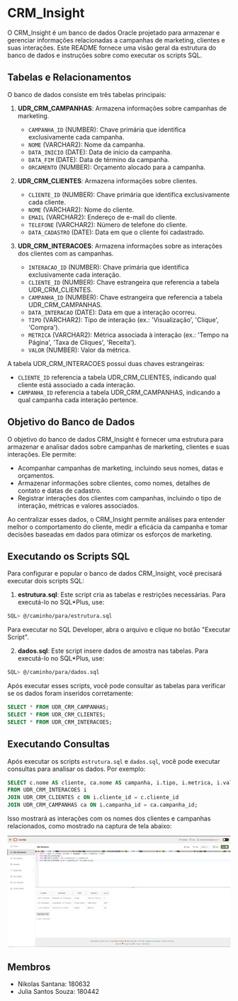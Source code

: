 # CRM_Insight

O CRM_Insight é um banco de dados Oracle projetado para armazenar e gerenciar informações relacionadas a campanhas de marketing, clientes e suas interações. Este README fornece uma visão geral da estrutura do banco de dados e instruções sobre como executar os scripts SQL.

## Tabelas e Relacionamentos

O banco de dados consiste em três tabelas principais:

1. **UDR_CRM_CAMPANHAS**: Armazena informações sobre campanhas de marketing.
   - `CAMPANHA_ID` (NUMBER): Chave primária que identifica exclusivamente cada campanha.
   - `NOME` (VARCHAR2): Nome da campanha.
   - `DATA_INICIO` (DATE): Data de início da campanha.
   - `DATA_FIM` (DATE): Data de término da campanha.
   - `ORCAMENTO` (NUMBER): Orçamento alocado para a campanha.

2. **UDR_CRM_CLIENTES**: Armazena informações sobre clientes.
   - `CLIENTE_ID` (NUMBER): Chave primária que identifica exclusivamente cada cliente.
   - `NOME` (VARCHAR2): Nome do cliente.
   - `EMAIL` (VARCHAR2): Endereço de e-mail do cliente.
   - `TELEFONE` (VARCHAR2): Número de telefone do cliente.
   - `DATA_CADASTRO` (DATE): Data em que o cliente foi cadastrado.

3. **UDR_CRM_INTERACOES**: Armazena informações sobre as interações dos clientes com as campanhas.
   - `INTERACAO_ID` (NUMBER): Chave primária que identifica exclusivamente cada interação.
   - `CLIENTE_ID` (NUMBER): Chave estrangeira que referencia a tabela UDR_CRM_CLIENTES.
   - `CAMPANHA_ID` (NUMBER): Chave estrangeira que referencia a tabela UDR_CRM_CAMPANHAS.
   - `DATA_INTERACAO` (DATE): Data em que a interação ocorreu.
   - `TIPO` (VARCHAR2): Tipo de interação (ex.: 'Visualização', 'Clique', 'Compra').
   - `METRICA` (VARCHAR2): Métrica associada à interação (ex.: 'Tempo na Página', 'Taxa de Cliques', 'Receita').
   - `VALOR` (NUMBER): Valor da métrica.

A tabela UDR_CRM_INTERACOES possui duas chaves estrangeiras:
- `CLIENTE_ID` referencia a tabela UDR_CRM_CLIENTES, indicando qual cliente está associado a cada interação.
- `CAMPANHA_ID` referencia a tabela UDR_CRM_CAMPANHAS, indicando a qual campanha cada interação pertence.

## Objetivo do Banco de Dados

O objetivo do banco de dados CRM_Insight é fornecer uma estrutura para armazenar e analisar dados sobre campanhas de marketing, clientes e suas interações. Ele permite:

- Acompanhar campanhas de marketing, incluindo seus nomes, datas e orçamentos.
- Armazenar informações sobre clientes, como nomes, detalhes de contato e datas de cadastro.
- Registrar interações dos clientes com campanhas, incluindo o tipo de interação, métricas e valores associados.

Ao centralizar esses dados, o CRM_Insight permite análises para entender melhor o comportamento do cliente, medir a eficácia da campanha e tomar decisões baseadas em dados para otimizar os esforços de marketing.

## Executando os Scripts SQL

Para configurar e popular o banco de dados CRM_Insight, você precisará executar dois scripts SQL:

1. **estrutura.sql**: Este script cria as tabelas e restrições necessárias. Para executá-lo no SQL*Plus, use:

```bash
SQL> @/caminho/para/estrutura.sql
```

Para executar no SQL Developer, abra o arquivo e clique no botão "Executar Script".

2. **dados.sql**: Este script insere dados de amostra nas tabelas. Para executá-lo no SQL*Plus, use:

```bash
SQL> @/caminho/para/dados.sql
```

Após executar esses scripts, você pode consultar as tabelas para verificar se os dados foram inseridos corretamente:

```sql
SELECT * FROM UDR_CRM_CAMPANHAS;
SELECT * FROM UDR_CRM_CLIENTES;
SELECT * FROM UDR_CRM_INTERACOES;
```

## Executando Consultas

Após executar os scripts `estrutura.sql` e `dados.sql`, você pode executar consultas para analisar os dados. Por exemplo:

```sql
SELECT c.nome AS cliente, ca.nome AS campanha, i.tipo, i.metrica, i.valor
FROM UDR_CRM_INTERACOES i
JOIN UDR_CRM_CLIENTES c ON i.cliente_id = c.cliente_id
JOIN UDR_CRM_CAMPANHAS ca ON i.campanha_id = ca.campanha_id;
```

Isso mostrará as interações com os nomes dos clientes e campanhas relacionados, como mostrado na captura de tela abaixo:

![Resultado da Consulta](/crm_insight_screenshot.png)

## Membros
- Nikolas Santana: 180632
- Julia Santos Souza: 180442
